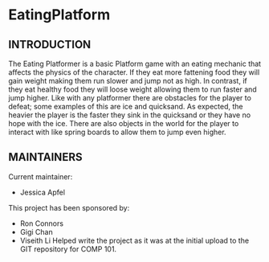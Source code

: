 # EatingPlatform

INTRODUCTION
------------
The Eating Platformer is a basic Platform game with an eating mechanic that affects the physics 
of the character. If they eat more fattening food they will gain weight making them run slower
and jump not as high. In contrast, if they eat healthy food they will loose weight allowing them
to run faster and jump higher. Like with any platformer there are obstacles for the player to
defeat; some examples of this are ice and quicksand. As expected, the heavier the player is the 
faster they sink in the quicksand or they have no hope with the ice. There are also objects in the
world for the player to interact with like spring boards to allow them to jump even higher. 

MAINTAINERS
-----------
Current maintainer:
 * Jessica Apfel
 
This project has been sponsored by:
 * Ron Connors
 * Gigi Chan
 * Viseith Li
   Helped write the project as it was at the initial upload to the GIT repository for COMP 101.